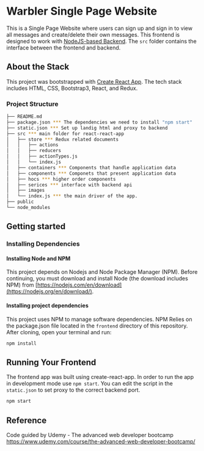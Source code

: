 # Warbler Single Page Website

This is a Single Page Website where users can sign up and sign in to view all messages and create/delete their own messages. This frontend is designed to work with [NodeJS-based Backend](https://github.com/yiping-lai/warbler-server). The ```src``` folder contains the interface between the frontend and backend. 

## About the Stack

This project was bootstrapped with [Create React App](https://github.com/facebook/create-react-app). The tech stack includes HTML, CSS, Bootstrap3, React, and Redux.

### Project Structure

  ```sh
  ├── README.md
  ├── package.json *** The dependencies we need to install "npm start"
  ├── static.json *** Set up landig html and proxy to backend 
  ├── src *** main folder for react-react-app
  │   ├── store *** Redux related documents
  │   │   ├── actions
  │   │   ├── reducers
  │   │   ├── actionTypes.js
  │   │   └── index.js
  │   ├── containers *** Components that handle application data
  │   ├── components *** Componets that present application data
  │   ├── hocs *** higher order components 
  │   ├── serices *** interface with backend api
  │   ├── images
  │   └── index.js *** the main driver of the app. 
  ├── public
  └── node_modules
  ```

## Getting started

### Installing Dependencies

#### Installing Node and NPM

This project depends on Nodejs and Node Package Manager (NPM). Before continuing, you must download and install Node (the download includes NPM) from [https://nodejs.com/en/download](https://nodejs.org/en/download/).

#### Installing project dependencies

This project uses NPM to manage software dependencies. NPM Relies on the package.json file located in the `frontend` directory of this repository. After cloning, open your terminal and run:

```bash
npm install
```

## Running Your Frontend 

The frontend app was built using create-react-app. In order to run the app in development mode use ```npm start```. You can edit the script in the ```static.json``` to set proxy to the correct backend port. 

```bash
npm start
```

## Reference
Code guided by Udemy - The advanced web developer bootcamp
https://www.udemy.com/course/the-advanced-web-developer-bootcamp/
